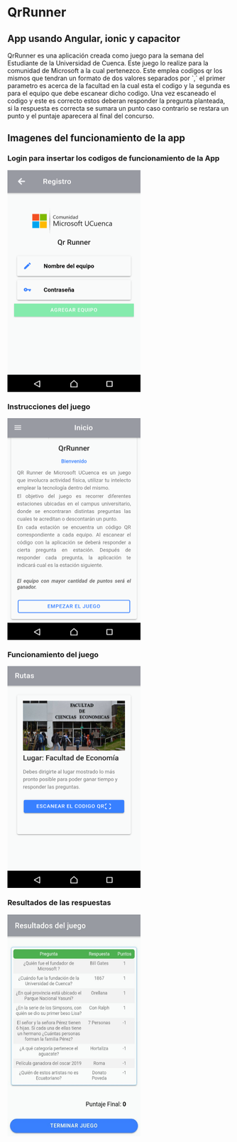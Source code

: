 <h1>QrRunner</h1>

<h2>App usando Angular, ionic y capacitor</h2>

<p>
QrRunner es una aplicación creada como juego para la semana del Estudiante de la Universidad de Cuenca. Este juego lo realize para la comunidad de Microsoft a la cual pertenezco. Este emplea codigos qr los mismos que tendran un formato de dos valores separados por `,` el primer parametro es acerca de la facultad en la cual esta el codigo y la segunda es para el equipo que debe escanear dicho codigo. Una vez escaneado el codigo y este es correcto estos deberan responder la pregunta planteada, si la respuesta es correcta se sumara un punto caso contrario se restara un punto y el puntaje aparecera al final del concurso. 
</p>

<h2>Imagenes del funcionamiento de la app</h2>
<h3><b>Login para insertar los codigos de funcionamiento de la App</b></h3>

<img src="./imagesApp/loginScreen.png" width="300" height="500" align="middle"/>

<h3><b>Instrucciones del juego</b></h3>

<img src="./imagesApp/instructions.png" width="300" height="500" align="middle"/>

<h3><b>Funcionamiento del juego</b></h3>

<img src="./imagesApp/game.png" width="300" height="500" align="middle"/>

<h3><b>Resultados de las respuestas</b></h3>

<img src="./imagesApp/result.jpg" width="300" height="500" align="middle"/>
